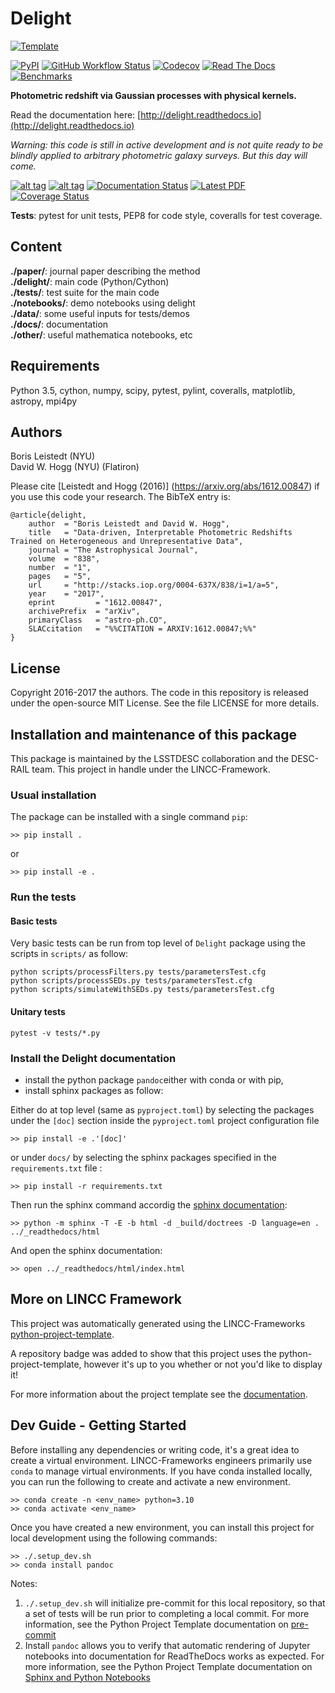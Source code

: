 
# Delight

[![Template](https://img.shields.io/badge/Template-LINCC%20Frameworks%20Python%20Project%20Template-brightgreen)](https://lincc-ppt.readthedocs.io/en/latest/)

[![PyPI](https://img.shields.io/pypi/v/delight?color=blue&logo=pypi&logoColor=white)](https://pypi.org/project/delight/)
[![GitHub Workflow Status](https://img.shields.io/github/actions/workflow/status/LSSTDESC/delight/smoke-test.yml)](https://github.com/LSSTDESC/delight/actions/workflows/smoke-test.yml)
[![Codecov](https://codecov.io/gh/LSSTDESC/delight/branch/main/graph/badge.svg)](https://codecov.io/gh/LSSTDESC/delight)
[![Read The Docs](https://img.shields.io/readthedocs/delight)](https://delight.readthedocs.io/)
[![Benchmarks](https://img.shields.io/github/actions/workflow/status/LSSTDESC/delight/asv-main.yml?label=benchmarks)](https://LSSTDESC.github.io/delight/)




**Photometric redshift via Gaussian processes with physical kernels.**

Read the documentation here: [http://delight.readthedocs.io](http://delight.readthedocs.io)

*Warning: this code is still in active development and is not quite ready to be blindly applied to arbitrary photometric galaxy surveys. But this day will come.*

[![alt tag](http://img.shields.io/badge/license-MIT-blue.svg?style=flat)](https://github.com/ixkael/Delight/blob/master/LICENSE)
[![alt tag](https://travis-ci.org/ixkael/Delight.svg?branch=master)](https://travis-ci.org/ixkael/Delight)
[![Documentation Status](https://readthedocs.org/projects/delight/badge/?version=latest&style=flat)](http://delight.readthedocs.io/en/latest/?badge=latest)
[![Latest PDF](https://img.shields.io/badge/PDF-latest-orange.svg)](https://github.com/ixkael/Delight/blob/master/paper/PhotoZviaGP_paper.pdf)
[![Coverage Status](https://coveralls.io/repos/github/ixkael/Delight/badge.svg?branch=master)](https://coveralls.io/github/ixkael/Delight?branch=master)

**Tests**: pytest for unit tests, PEP8 for code style, coveralls for test coverage.

## Content

**./paper/**: journal paper describing the method </br>
**./delight/**: main code (Python/Cython) </br>
**./tests/**: test suite for the main code </br>
**./notebooks/**: demo notebooks using delight </br>
**./data/**: some useful inputs for tests/demos </br>
**./docs/**: documentation </br>
**./other/**: useful mathematica notebooks, etc </br>

## Requirements

Python 3.5, cython, numpy, scipy, pytest, pylint, coveralls, matplotlib, astropy, mpi4py </br>

## Authors

Boris Leistedt (NYU) </br>
David W. Hogg (NYU) (Flatiron)

Please cite [Leistedt and Hogg (2016)]
(https://arxiv.org/abs/1612.00847) if you use this code your
research. The BibTeX entry is:

    @article{delight,
        author  = "Boris Leistedt and David W. Hogg",
        title   = "Data-driven, Interpretable Photometric Redshifts Trained on Heterogeneous and Unrepresentative Data",
        journal = "The Astrophysical Journal",
        volume  = "838",
        number  = "1",
        pages   = "5",
        url     = "http://stacks.iop.org/0004-637X/838/i=1/a=5",
        year    = "2017",
        eprint         = "1612.00847",
        archivePrefix  = "arXiv",
        primaryClass   = "astro-ph.CO",
        SLACcitation   = "%%CITATION = ARXIV:1612.00847;%%"
    }


## License

Copyright 2016-2017 the authors. The code in this repository is released under the open-source MIT License. See the file LICENSE for more details.


## Installation and maintenance of this package

This package is maintained by the LSSTDESC collaboration and the DESC-RAIL team.
This project in handle under the LINCC-Framework.


### Usual installation

The package can be installed with a single command `pip`:




```
>> pip install .
```


or


```
>> pip install -e .
```

### Run the tests

#### Basic tests

Very basic tests can be run from top level of `Delight` package using the scripts in `scripts/` as follow:

```
python scripts/processFilters.py tests/parametersTest.cfg
python scripts/processSEDs.py tests/parametersTest.cfg
python scripts/simulateWithSEDs.py tests/parametersTest.cfg
```

#### Unitary tests

```
pytest -v tests/*.py
```

### Install the Delight documentation

- install the python package ``pandoc``either with conda or with pip,
- install sphinx packages as follow:

Either do at top level (same as ``pyproject.toml``) by selecting the packages under the ``[doc]`` section inside
the ``pyproject.toml`` project configuration  file

```
>> pip install -e .'[doc]'
```

or under ``docs/``  by selecting the sphinx packages specified in the ``requirements.txt`` file :

```
>> pip install -r requirements.txt
```

Then run the sphinx command accordig the [sphinx documentation](https://lincc-ppt.readthedocs.io/en/latest/practices/sphinx.html):

```
>> python -m sphinx -T -E -b html -d _build/doctrees -D language=en . ../_readthedocs/html
```

And open the sphinx documentation:

```
>> open ../_readthedocs/html/index.html 
```

## More on LINCC Framework


This project was automatically generated using the LINCC-Frameworks 
[python-project-template](https://github.com/lincc-frameworks/python-project-template).

A repository badge was added to show that this project uses the python-project-template, however it's up to
you whether or not you'd like to display it!

For more information about the project template see the 
[documentation](https://lincc-ppt.readthedocs.io/en/latest/).

## Dev Guide - Getting Started

Before installing any dependencies or writing code, it's a great idea to create a
virtual environment. LINCC-Frameworks engineers primarily use `conda` to manage virtual
environments. If you have conda installed locally, you can run the following to
create and activate a new environment.

```
>> conda create -n <env_name> python=3.10
>> conda activate <env_name>
```

Once you have created a new environment, you can install this project for local
development using the following commands:

```
>> ./.setup_dev.sh
>> conda install pandoc
```

Notes:
1. `./.setup_dev.sh` will initialize pre-commit for this local repository, so
   that a set of tests will be run prior to completing a local commit. For more
   information, see the Python Project Template documentation on 
   [pre-commit](https://lincc-ppt.readthedocs.io/en/latest/practices/precommit.html)
2. Install `pandoc` allows you to verify that automatic rendering of Jupyter notebooks
   into documentation for ReadTheDocs works as expected. For more information, see
   the Python Project Template documentation on
   [Sphinx and Python Notebooks](https://lincc-ppt.readthedocs.io/en/latest/practices/sphinx.html#python-notebooks)
